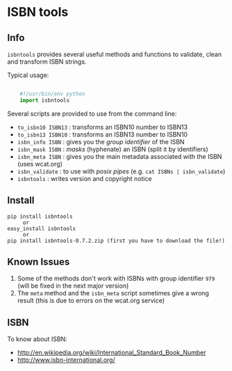 ISBN tools
==========

Info
----

`isbntools` provides several useful methods and functions
to validate, clean and transform ISBN strings.

Typical usage:

```python

    #!/usr/bin/env python
    import isbntools
```

Several scripts are provided to use from the command line:

* `to_isbn10 ISBN13` : transforms an ISBN10 number to ISBN13
* `to_isbn13 ISBN10` : transforms an ISBN13 number to ISBN10
* `isbn_info ISBN`   : gives you the *group identifier* of the ISBN
* `isbn_mask ISBN`   : *masks* (hyphenate) an ISBN (split it by identifiers)
* `isbn_meta ISBN`   : gives you the main metadata associated with the ISBN (uses wcat.org)
* `isbn_validate`    : to use with *posix pipes* (e.g. `cat ISBNs | isbn_validate`)
* `isbntools`        : writes version and copyright notice


Install
-------

```
pip install isbntools
     or
easy_install isbntools
     or
pip install isbntools-0.7.2.zip (first you have to download the file!)
```

Known Issues
------------

1. Some of the methods don't work with ISBNs with group identifier `979`
   (will be fixed in the next major version)
2. The `meta` method and the `isbn_meta` script sometimes give a wrong result
   (this is due to errors on the wcat.org service)


ISBN
----

To know about ISBN:

* http://en.wikipedia.org/wiki/International_Standard_Book_Number
* http://www.isbn-international.org/


